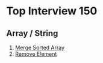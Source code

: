 # Top Interview 150

## Array / String

1. [Merge Sorted Array](1.merge-sorted-array.md)
2. [Remove Element](2.remove-element.md)
<br>
